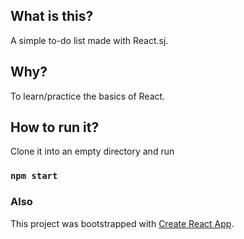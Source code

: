 

## What is this?

A simple to-do list made with React.sj.

## Why?

To learn/practice the basics of React.

## How to run it?

Clone it into an empty directory and run

### `npm start`

### Also

This project was bootstrapped with [Create React App](https://github.com/facebook/create-react-app).